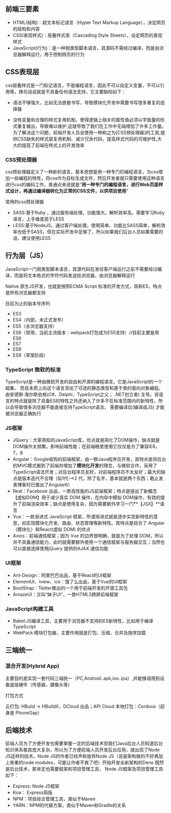 ## 前端三要素

- HTML(结构)：超文本标记语言（Hyper Text Markup Language），决定网页的结构和内容
- CSS(表现样式)：层叠样式表（Cascading Style Sheets），设定网页的表现样式
- JavaScript(行为)：是一种弱类型脚本语言，其源码不需经过编译，而是由浏览器解释运行，用于控制网页的行为

## CSS表现层

css层叠样式是一门标记语言，不是编程语言，因此不可以自定义变量，不可以引用等，换句话说就是不具备任何语法支持，它主要缺陷如下：

- 语法不够强大，比如无法嵌套书写，导致模块化开发中需要书写很多重复的选择器

- 没有变量和合理的样式复用机制，使得逻辑上相关的属性值必须以字面量的形式重复输出，导致难以维护,这就导致了我们在工作中无端增加了许多工作量。为了解决这个问题，前端开发人员会使用一种称之为[CSS预处理器]的工具,提供CSS缺失的样式层复用机制、减少冗余代码，提高样式代码的可维护性,大大的提高了前端在样式上的开发效率



### CSS预处理器

css预处理器定义了一种新的语言，基本思想是用一种专门的编程语言，为css增加一些编程的特性，将css作为目标生成文件，然后开发者就只需要使用这种语言进行css的编码工作，普通点来说就是“**用一种专门的编程语言，进行Web页面样式设计，再通过编译器转化为正常的CSS文件，以供项目使用**”

常用的css预处理器

- SASS:基于Ruby ，通过服务端处理，功能强大。解析效率高。需要学习Ruby语言，上手难度高于LESS
- LESS:基于NodeJS，通过客户端处理，使用简单。功能比SASS简单，解析效率也低于SASS，但在实际开发中足够了，所以如果我们后台人员如果需要的话，建议使用LESS



## 行为层（JS）

JavaScript一门弱类型脚本语言，其源代码在发往客户端运行之前不需要经过编译，而是将文本格式的字符代码发送给浏览器，由浏览器解释运行

Native 原生JS开发，也就是按照ECMA Script 标准的开发方式，简称ES，特点是所有浏览器都支持

目前为止的版本号序列

- ES3
- ES4（内部，未正式发布）
- ES5（全浏览器支持）
- ES6（常用，当前主流版本：webpack打包成为ES5支持）//目前主要是用ES6
- ES7
- ES8
- ES9（草案阶段）
  

### TypeScript 微软的标准

TypeScript是一种由微软开发的自由和开源的编程语言。它是JavaScript的一个超集， 而且本质上向这个语言添加了可选的静态类型和基于类的面向对象编程。由安德斯·海尔斯伯格(C#、Delphi、TypeScript之父； .NET创立者) 主导。该语言的特点就是除了具备ES的特性之外还纳入了许多不在标准范围内的新特性，所以会导致很多浏览器不能直接支持TypeScript语法， 需要编译后(编译成JS) 才能被浏览器正确执行



### JS框架

- JQuery：大家熟知的JavaScript库，优点就是简化了DOM操作，缺点就是DOM操作太频繁，影响前端性能；在前端眼里使用它仅仅是为了兼容IE6，7，8
- Angular：Google收购的前端框架，由一群Java程序员开发，其特点是将后台的MVC模式搬到了前端并增加了**模块化开发**的理念，与微软合作，采用了TypeScript语法开发；对后台程序员友好，对前端程序员不太友好；最大的缺点是版本迭代不合理（如1代–>2 代，除了名字，基本就是两个东西；截止发表博客时已推出了Angular6）
- Reat：Facebook 出品，一款高性能的JS前端框架；特点是提出了新概念 【虚拟DOM】用于减少真实 DOM 操作，在内存中模拟 DOM操作，有效的提升了前端渲染效率；缺点是使用复杂，因为需要额外学习一门**【JSX】**语言
- Vue：一款渐进式 JavaScript 框架，所谓渐进式就是逐步实现新特性的意思，如实现模块化开发、路由、状态管理等新特性。其特点是综合了 Angular（模块化）和React(虚拟 DOM) 的优点
- Axios：前端通信框架；因为 Vue 的边界很明确，就是为了处理 DOM，所以并不具备通信能力，此时就需要额外使用一个通信框架与服务器交互；当然也可以直接选择使用jQuery 提供的AJAX 通信功能
  

### UI框架

- Ant-Design：阿里巴巴出品，基于React的UI框架
- ElementUI、iview、ice：饿了么出品，基于Vue的UI框架
- BootStrap：Teitter推出的一个用于前端开发的开源工具包
- AmazeUI：又叫“妹子UI”，一款HTML5跨屏前端框架



### JavaScript构建工具

- Babel:JS编译工具，主要用于浏览器不支持的ES新特性，比如用于编译TypeScript
- WebPack:模块打包器，主要作用就是打包、压缩、合并及按序加载



## 三端统一

### 混合开发(Hybrid App)

主要目的是实现一套代码三端统一（PC,Android:.apk,ios:.ipa）,并能够调用到设备底层硬件（传感器，摄像头等）

打包方式

云打包: HBuild -> HBuildX，DCloud 出品；API Cloud
本地打包：Cordova（前身是 PhoneGap）

## 后端技术

前端人员为了方便开发也需要掌握一定的后端技术但我们Java后台人员知道后台知识体系极其庞大复杂，所以为了方便前端人员开发后台应用，就出现了Node JS这样的技术。Node JS的作者已经声称放弃Node JS（说是架构做的不好再加上笨重的node modules，可能让作者不爽了吧）开始开发全新架构的Deno
既然是后台技术，那肯定也需要框架和项目管理工具， Node JS框架及项目管理工具如下：

- Express: Node JS框架
- Koa： Express简版
- NPM：项目综合管理工具，类似于Maven
- YARN：NPM的代替方案，类似于Maven和Gradle的关系

